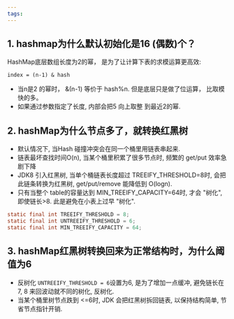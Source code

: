 ```yaml
---
tags:
---
```

## 1. hashmap为什么默认初始化是16 (偶数)个？
HashMap底层数组长度为2的幂， 是为了让计算下表的求模运算更高效:
```shell
index = (n-1) & hash
```
* 当n是2 的幂时， &(n-1) 等价于 hash%n.  但是底层只是做了位运算， 比取模快的多。
* 如果通过参数指定了长度, 内部会把5 向上取整 到最近2的幂.  

## 2. hashMap为什么节点多了，就转换红黑树
* 默认情况下, 当Hash 碰撞冲突会在同一个桶里用链表串起来.
* 链表最坏查找时间O(n), 当某个桶里积累了很多节点时, 频繁的 get/put 效率急剧下降
* JDK8 引入红黑树, 当单个桶链表长度超过 TREEIFY_THRESHOLD=8时, 会把此链条转换为红黑树, get/put/remove 能降低到 O(logn).
* 只有当整个 table的容量达到 MIN_TREEIFY_CAPACITY=64时, 才会 "树化", 即使链长>8.  此是避免在小表上过早 "树化".
```java
static final int TREEIFY_THRESHOLD = 8;  
static final int UNTREEIFY_THRESHOLD = 6;
static final int MIN_TREEIFY_CAPACITY = 64;
```


## 3. hashMap红黑树转换回来为正常结构时，为什么阈值为6
* 反树化 `UNTREEIFY_THRESHOLD = 6`设置为6, 是为了增加一点缓冲,  避免链长在 7, 8 来回波动就不同的树化, 反树化.
* 当某个桶里树节点跌到 <=6时, JDK 会把红黑树拆回链表,  以保持结构简单, 节省节点指针开销.






